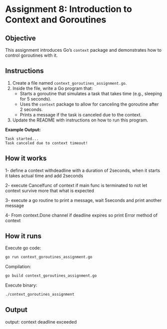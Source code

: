 # Assignment 8: Introduction to Context and Goroutines

## Objective

This assignment introduces Go’s `context` package and demonstrates how to control goroutines with it.

## Instructions

1. Create a file named `context_goroutines_assignment.go`.
2. Inside the file, write a Go program that:
   - Starts a goroutine that simulates a task that takes time (e.g., sleeping for 5 seconds).
   - Uses the `context` package to allow for canceling the goroutine after 2 seconds.
   - Prints a message if the task is canceled due to the context.
3. Update the README with instructions on how to run this program.

**Example Output:**

```
Task started...
Task canceled due to context timeout!
```

## How it works

1- define a context withdeadline with a duration of 2seconds, when it starts it takes actual time and add 2seconds

2- execute Cancelfunc of context if main func is terminated to not let context survive more that what is expected

3- execute a go routine to print a message, wait 5seconds and print another message

4- From context.Done channel if deadline expires so print Error method of context 

## How it runs

Execute go code:
   
```bash
go run context_goroutines_assignment.go
```

Compilation:
   
```bash
go build context_goroutines_assignment.go
```

Execute binary:

```bash
./context_goroutines_assignment
```

## Output

output:
context deadline exceeded
